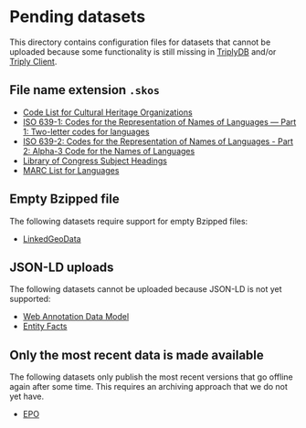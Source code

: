 # Pending datasets

This directory contains configuration files for datasets that cannot
be uploaded because some functionality is still missing in
[TriplyDB](https://triplydb.com) and/or [Triply
Client](https://triply.cc/docs/triply-client-js).

## File name extension `.skos`

  - [Code List for Cultural Heritage Organizations](loc_organizations.json)
  - [ISO 639-1: Codes for the Representation of Names of Languages ― Part 1: Two-letter codes for languages](loc_iso639-1.json)
  - [ISO 639-2: Codes for the Representation of Names of Languages - Part 2: Alpha-3 Code for the Names of Languages](loc_iso639-2.json)
  - [Library of Congress Subject Headings](lcsh.json)
  - [MARC List for Languages](loc_languages.json)

## Empty Bzipped file

The following datasets require support for empty Bzipped files:

  - [LinkedGeoData](LinkedGeoData.json)

## JSON-LD uploads

The following datasets cannot be uploaded because JSON-LD is not yet
supported:

  - [Web Annotation Data Model](anno.json)
  - [Entity Facts](entity-facts.json)

## Only the most recent data is made available

The following datasets only publish the most recent versions that go
offline again after some time.  This requires an archiving approach
that we do not yet have.

  - [EPO](epo.json)
